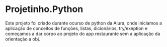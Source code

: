 # Projetinho.Python
Este projeto foi criado durante ocurso de python da Alura, onde iniciamos a aplicação de conceitos de funções, listas, dicionários, try/exeption e começamos a dar corpo ao projeto do app restaurante sem a aplicação da orientação a obj.
